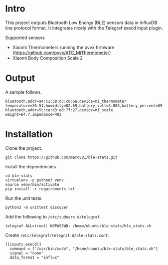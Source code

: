 # Intro

This project outputs Bluetooth Low Energy (BLE) sensors data in InfluxDB line protocol format. It integrates nicely with the Telegraf execd input plugin.

Supported sensors
- Xiaomi Thermometers running the pvvx firmware (https://github.com/pvvx/ATC_MiThermometer)
- Xiaomi Body Composition Scale 2

# Output

A sample follows.

    bluetooth,addr=a4:c1:38:d3:c0:6a,device=mi_thermometer temperature=26.51,humidity=82.69,battery_volt=3.005,battery_percent=89
    bluetooth,addr=5c:ca:d3:ed:7f:27,device=mi_scale weight=64.7,impedance=403

# Installation

Clone the project.

    git clone https://github.com/marcv81/ble-stats.git

Install the dependencies.

    cd ble-stats
    virtualenv -p python3 venv
    source venv/bin/activate
    pip install -r requirements.txt

Run the unit tests.

    python3 -m unittest discover

Add the following to `/etc/sudoers.d/telegraf`.

    telegraf ALL=(root) NOPASSWD: /home/ubuntu/ble-stats/ble_stats.sh

Create `/etc/telegraf/telegraf.d/ble-stats.conf`.

    [[inputs.execd]]
      command = ["/usr/bin/sudo", "/home/ubuntu/ble-stats/ble_stats.sh"]
      signal = "none"
      data_format = "influx"
